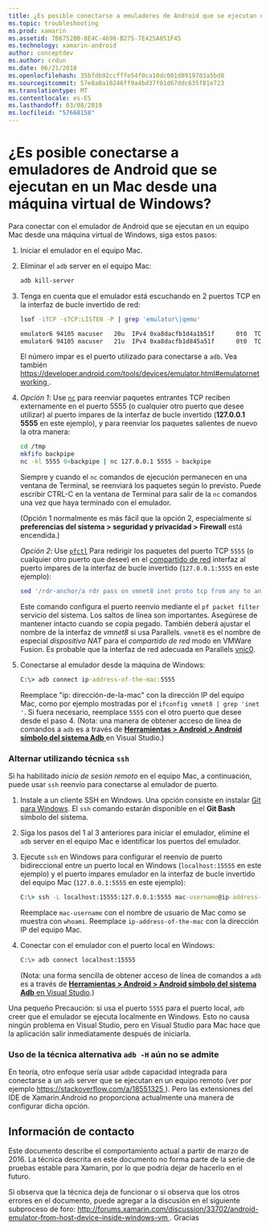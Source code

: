 ```yaml
---
title: ¿Es posible conectarse a emuladores de Android que se ejecutan en un Mac desde una máquina virtual de Windows?
ms.topic: troubleshooting
ms.prod: xamarin
ms.assetid: 7B6752BB-8E4C-4690-B275-7E425A051F45
ms.technology: xamarin-android
author: conceptdev
ms.author: crdun
ms.date: 06/21/2018
ms.openlocfilehash: 35bfdb92ccfffe54f0ca10dc001d8919703a5bd8
ms.sourcegitcommit: 57e8a0a10246ff9a4bd37f01d67ddc635f81e723
ms.translationtype: MT
ms.contentlocale: es-ES
ms.lasthandoff: 03/08/2019
ms.locfileid: "57668158"
---
```

# <a name="is-it-possible-to-connect-to-android-emulators-running-on-a-mac-from-a-windows-vm"></a>¿Es posible conectarse a emuladores de Android que se ejecutan en un Mac desde una máquina virtual de Windows?

Para conectar con el emulador de Android que se ejecutan en un equipo Mac desde una máquina virtual de Windows, siga estos pasos:

1.  Iniciar el emulador en el equipo Mac.

2.  Eliminar el `adb` server en el equipo Mac:

    ```bash
    adb kill-server
    ```

3.  Tenga en cuenta que el emulador está escuchando en 2 puertos TCP en la interfaz de bucle invertido de red:

    ```bash
    lsof -iTCP -sTCP:LISTEN -P | grep 'emulator\|qemu'

    emulator6 94105 macuser   20u  IPv4 0xa8dacfb1d4a1b51f      0t0  TCP localhost:5555 (LISTEN)
    emulator6 94105 macuser   21u  IPv4 0xa8dacfb1d845a51f      0t0  TCP localhost:5554 (LISTEN)
    ```

    El número impar es el puerto utilizado para conectarse a `adb`. Vea también [ https://developer.android.com/tools/devices/emulator.html#emulatornetworking ](https://developer.android.com/tools/devices/emulator.html#emulatornetworking).

4.  _Opción 1_: Use [`nc`](https://developer.apple.com/library/mac/documentation/Darwin/Reference/ManPages/man1/nc.1.html)
    para reenviar paquetes entrantes TCP reciben externamente en el puerto 5555 (o cualquier otro puerto que desee utilizar) al puerto impares de la interfaz de bucle invertido (**127.0.0.1 5555** en este ejemplo), y para reenviar los paquetes salientes de nuevo la otra manera:

    ```bash
    cd /tmp
    mkfifo backpipe
    nc -kl 5555 0<backpipe | nc 127.0.0.1 5555 > backpipe
    ```

    Siempre y cuando el `nc` comandos de ejecución permanecen en una ventana de Terminal, se reenviará los paquetes según lo previsto. Puede escribir CTRL-C en la ventana de Terminal para salir de la `nc` comandos una vez que haya terminado con el emulador.

    (Opción 1 normalmente es más fácil que la opción 2, especialmente si **preferencias del sistema > seguridad y privacidad > Firewall** está encendida.) 

    _Opción 2_: Use [`pfctl`](https://developer.apple.com/library/mac/documentation/Darwin/Reference/ManPages/man8/pfctl.8.html)
    Para redirigir los paquetes del puerto TCP `5555` (o cualquier otro puerto que desee) en el [compartido de red](http://kb.parallels.com/en/4948) interfaz al puerto impares de la interfaz de bucle invertido (`127.0.0.1:5555` en este ejemplo):

    ```bash
    sed '/rdr-anchor/a rdr pass on vmnet8 inet proto tcp from any to any port 5555 -> 127.0.0.1 port 5555' /etc/pf.conf | sudo pfctl -ef -
    ```

    Este comando configura el puerto reenvío mediante el `pf packet filter` servicio del sistema. Los saltos de línea son importantes. Asegúrese de mantener intacto cuando se copia pegado. También deberá ajustar el nombre de la interfaz de *vmnet8* si usa Parallels. `vmnet8` es el nombre de especial *dispositivo NAT* para el *compartido de red* modo en VMWare Fusion. Es probable que la interfaz de red adecuada en Parallels [vnic0](http://download.parallels.com/doc/psbm/en/Parallels_Server_Bare_Metal_Users_Guide/29258.htm).

5.  Conectarse al emulador desde la máquina de Windows:

    ```cmd
    C:\> adb connect ip-address-of-the-mac:5555
    ```

    Reemplace "ip: dirección-de-la-mac" con la dirección IP del equipo Mac, como por ejemplo mostradas por el `ifconfig vmnet8 | grep 'inet '`. Si fuera necesario, reemplace `5555` con el otro puerto que desee desde el paso 4\. (Nota: una manera de obtener acceso de línea de comandos a `adb` es a través de [ **Herramientas > Android > Android símbolo del sistema Adb** ](~/cross-platform/troubleshooting/questions/version-logs.md#adb-logcat) en Visual Studio.)

### <a name="alternate-technique-using-ssh"></a>Alternar utilizando técnica `ssh`

Si ha habilitado _inicio de sesión remoto_ en el equipo Mac, a continuación, puede usar `ssh` reenvío para conectarse al emulador de puerto.

1.  Instale a un cliente SSH en Windows. Una opción consiste en instalar [Git para Windows](https://git-for-windows.github.io/). El `ssh` comando estarán disponible en el **Git Bash** símbolo del sistema.

2.  Siga los pasos del 1 al 3 anteriores para iniciar el emulador, elimine el `adb` server en el equipo Mac e identificar los puertos del emulador.

3.  Ejecute `ssh` en Windows para configurar el reenvío de puerto bidireccional entre un puerto local en Windows (`localhost:15555` en este ejemplo) y el puerto impares emulador en la interfaz de bucle invertido del equipo Mac (`127.0.0.1:5555` en este ejemplo):

    ```cmd 
    C:\> ssh -L localhost:15555:127.0.0.1:5555 mac-username@ip-address-of-the-mac
    ```

    Reemplace `mac-username` con el nombre de usuario de Mac como se muestra con `whoami`. Reemplace `ip-address-of-the-mac` con la dirección IP del equipo Mac.

4.  Conectar con el emulador con el puerto local en Windows:

    ```cmd
    C:\> adb connect localhost:15555
    ```

    (Nota: una forma sencilla de obtener acceso de línea de comandos a `adb` es a través de [ **Herramientas > Android > Android símbolo del sistema Adb** en Visual Studio](~/cross-platform/troubleshooting/questions/version-logs.md#adb-logcat).)

Una pequeño Precaución: si usa el puerto `5555` para el puerto local, `adb` creer que el emulador se ejecuta localmente en Windows. Esto no causa ningún problema en Visual Studio, pero en Visual Studio para Mac hace que la aplicación salir inmediatamente después de iniciarla.

### <a name="alternate-technique-using-adb--h-is-not-yet-supported"></a>Uso de la técnica alternativa `adb -H` aún no se admite

En teoría, otro enfoque sería usar `adb`de capacidad integrada para conectarse a un `adb` server que se ejecutan en un equipo remoto (ver por ejemplo [ https://stackoverflow.com/a/18551325 ](https://stackoverflow.com/a/18551325)).
Pero las extensiones del IDE de Xamarin.Android no proporciona actualmente una manera de configurar dicha opción.

## <a name="contact-information"></a>Información de contacto

Este documento describe el comportamiento actual a partir de marzo de 2016. La técnica descrita en este documento no forma parte de la serie de pruebas estable para Xamarin, por lo que podría dejar de hacerlo en el futuro.

Si observa que la técnica deja de funcionar o si observa que los otros errores en el documento, puede agregar a la discusión en el siguiente subproceso de foro: [ http://forums.xamarin.com/discussion/33702/android-emulator-from-host-device-inside-windows-vm ](http://forums.xamarin.com/discussion/33702/android-emulator-from-host-device-inside-windows-vm).
Gracias

